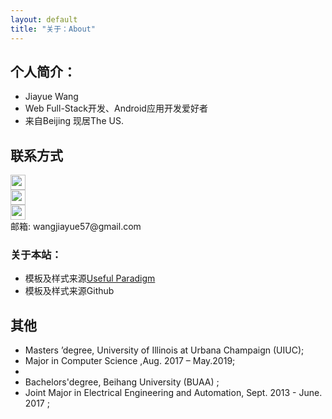 ```yaml
---
layout: default
title: "关于：About"
---
```


## 个人简介：

* Jiayue Wang
* Web Full-Stack开发、Android应用开发爱好者
* 来自Beijing 现居The US.

## 联系方式

<p class="contact">
 <a href="https://www.linkedin.com/in/jiayue1995/" title="Likedin联系我"><img src="http://www.sinaimg.cn/blog/developer/wiki/LOGO_32x32.png" width="24" height="24" style="display:inline-block;vertical-align:middle"></a><br/>
        <a href="https://www.zhihu.com/people/wang-jia-yue-3" title="知乎联系我"><img src="http://www.zhihu.com/favicon.ico" width="24" height="24" style="display:inline-block;vertical-align:middle"></a><br/>
 <a href="https://github.com/jiayuewang" title="Github联系我"><img src="http://www.github.com/favicon.ico" width="24" height="24" style="display:inline-block;vertical-align:middle"></a><br/>
邮箱: wangjiayue57@gmail.com 
</p>

### 关于本站：

* 模板及样式来源[Useful Paradigm](http://usefulparadigm.com/)
* 模板及样式来源Github
## 其他
* Masters ’degree, University of Illinois at Urbana Champaign (UIUC);
* Major in Computer Science ,Aug. 2017 – May.2019;
* 
* Bachelors'degree, Beihang University (BUAA) ;
* Joint Major in Electrical Engineering and Automation, Sept. 2013 - June. 2017 ;
